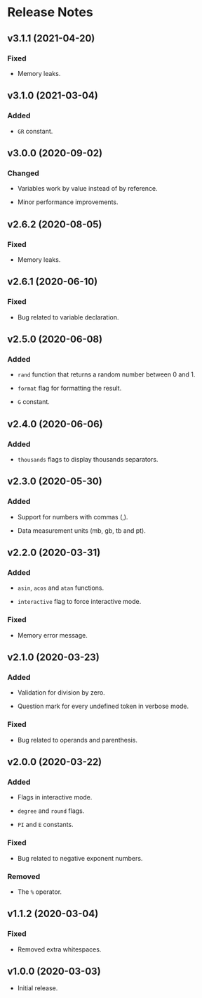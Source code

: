 # Release Notes

## v3.1.1 (2021-04-20)

### Fixed

- Memory leaks.

## v3.1.0 (2021-03-04)

### Added

- `GR` constant.

## v3.0.0 (2020-09-02)

### Changed

- Variables work by value instead of by reference.

- Minor performance improvements.

## v2.6.2 (2020-08-05)

### Fixed

- Memory leaks.

## v2.6.1 (2020-06-10)

### Fixed

- Bug related to variable declaration.

## v2.5.0 (2020-06-08)

### Added

- `rand` function that returns a random number between 0 and 1.

- `format` flag for formatting the result.

- `G` constant.

## v2.4.0 (2020-06-06)

### Added

- `thousands` flags to display thousands separators.

## v2.3.0 (2020-05-30)

### Added

- Support for numbers with commas (,).

- Data measurement units (mb, gb, tb and pt).

## v2.2.0 (2020-03-31)

### Added

- `asin`, `acos` and `atan` functions.

- `interactive` flag to force interactive mode.

### Fixed

- Memory error message.

## v2.1.0 (2020-03-23)

### Added

- Validation for division by zero.

- Question mark for every undefined token in verbose mode.

### Fixed

- Bug related to operands and parenthesis.

## v2.0.0 (2020-03-22)

### Added

- Flags in interactive mode.

- `degree` and `round` flags.

- `PI` and `E` constants.

### Fixed

- Bug related to negative exponent numbers.

### Removed

- The `%` operator.

## v1.1.2 (2020-03-04)

### Fixed

- Removed extra whitespaces.

## v1.0.0 (2020-03-03)

- Initial release.
